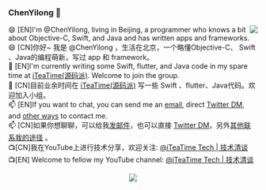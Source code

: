 ### ChenYilong 👋


<img align="right" src="https://github-readme-stats.vercel.app/api?username=ChenYilong&title_color=00FFBD&show_icons=true&icon_color=00FFBD&text_color=00FFBD&bg_color=01033F&hide_title=false" />

😄 [EN]I'm @ChenYilong, living in Beijing, a programmer who knows a bit about Objective-C, Swift, and Java and has written apps and frameworks.</br>
😄 [CN]你好~ 我是 @ChenYilong ，生活在北京，一个略懂Objective-C、 Swift 、Java的编程萌新，写过 app 和 framework。</br>
👯 [EN]I'm currently writing some Swift, flutter, and Java code in my spare time at [iTeaTime(源码派)](https://github.com/iteatimeteam). Welcome to join the group.</br>
👯 [CN]目前业余时间在 [iTeaTime(源码派)](https://github.com/iteatimeteam) 写一些 Swift 、flutter、Java代码。欢迎加入小组。</br>
📫 [EN]If you want to chat, you can send me an [email](mailto:luohanchenyilong@gmail.com), direct [Twitter DM](https://twitter.com/iOSChenYilong), and [other ways]( https://github.com/ChenYilong/iOSBlog/issues/21 "") to contact me.</br>
📫 [CN]如果你想聊聊，可以给我[发邮件](mailto:luohanchenyilong@gmail.com)，也可以直接 [Twitter DM](https://twitter.com/iOSChenYilong)，另外[其他联系我的途径]( https://github.com/ChenYilong/iOSBlog/issues/21 "") 。</br>
📺[CN]我在YouTube上进行技术分享，欢迎关注:  [@iTeaTime Tech | 技术清谈]( https://www.youtube.com/channel/UCiEbxa6e5o3mtBJIwhRxbHA?sub_confirmation=1 "") </br>
📺[EN] Welcome to fellow my YouTube channel:  [@iTeaTime Tech | 技术清谈]( https://www.youtube.com/channel/UCiEbxa6e5o3mtBJIwhRxbHA?sub_confirmation=1 "")</br> 
<p align="center"><a href="https://www.youtube.com/channel/UCiEbxa6e5o3mtBJIwhRxbHA?sub_confirmation=1"><img src="https://i.loli.net/2020/07/22/kvHfFaeRzyE5hsC.gif"></a></p>

